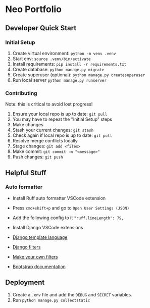 # Neo Portfolio

## Developer Quick Start

### Initial Setup

1. Create virtual environment: `python -m venv .venv`
2. Start env: `source .venv/bin/activate`
3. Install requirements: `pip install -r requirements.txt`
4. Create database: `python manage.py migrate`
5. Create superuser (optional): `python manage.py createsuperuser`
6. Run local server `python manage.py runserver`

### Contributing

Note: this is critical to avoid lost progress!

1. Ensure your local repo is up to date: `git pull`
2. You may have to repeat the "Initial Setup" steps
3. Make changes
4. Stash your current changes: `git stash`
5. Check again if local repo is up to date: `git pull`
6. Resolve merge conflicts locally
7. Stage changes: `git add <files>`
8. Make commit: `git commit -m "<message>"`
9. Push changes: `git push`

## Helpful Stuff

### Auto formatter

* Install Ruff auto formatter VSCode extension
* Press `cmd+shift+p` and go to `Open User Settings (JSON)`
* Add the following config to it `"ruff.lineLength": 79,`  
  
* Install Django VSCode extensions  
  
* [Django template language](https://docs.djangoproject.com/en/5.1/ref/templates/language/)
* [Django filters](https://docs.djangoproject.com/en/5.1/ref/templates/builtins/)
* [Make your own filters](https://docs.djangoproject.com/en/5.1/howto/custom-template-tags/)
* [Bootstrap documentation](https://getbootstrap.com/docs/5.3/getting-started/introduction/)

## Deployment

1. Create a `.env` file and add the `DEBUG` and `SECRET` variables.
2. Run `python manage.py collectstatic`